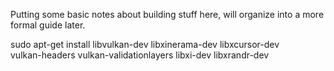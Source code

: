 Putting some basic notes about building stuff here, will organize into a more
formal guide later.

sudo apt-get install libvulkan-dev libxinerama-dev libxcursor-dev \
    vulkan-headers vulkan-validationlayers libxi-dev libxrandr-dev

